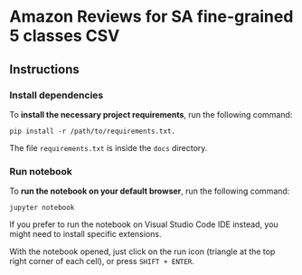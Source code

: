 # Amazon Reviews for SA fine-grained 5 classes CSV

## Instructions

### Install dependencies

To **install the necessary project requirements**, run the following command:

```
pip install -r /path/to/requirements.txt.
```

The file `requirements.txt` is inside the `docs` directory.

### Run notebook

To **run the notebook on your default browser**, run the following command:

```
jupyter notebook
```

If you prefer to run the notebook on Visual Studio Code IDE instead, you might need to install specific extensions.

With the notebook opened, just click on the run icon (triangle at the top right corner of each cell), or press `SHIFT + ENTER`.
